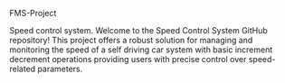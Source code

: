 FMS-Project

Speed control system.
Welcome to the Speed Control System GitHub repository! This project offers a robust solution for managing and monitoring the speed of a self driving car system with basic increment decrement operations providing users with precise control over speed-related parameters.
